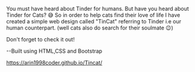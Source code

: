 You must have heard about Tinder for humans. But have you heard about Tinder for Cats? 😅
So in order to help cats find their love of life I have created a simple web design called "TinCat" referring to Tinder i.e our human counterpart.
(well cats also do search for their soulmate 😉)

Don't forget to check it out!

--Built using HTML,CSS and Bootstrap 


https://arin1998coder.github.io/Tincat/
